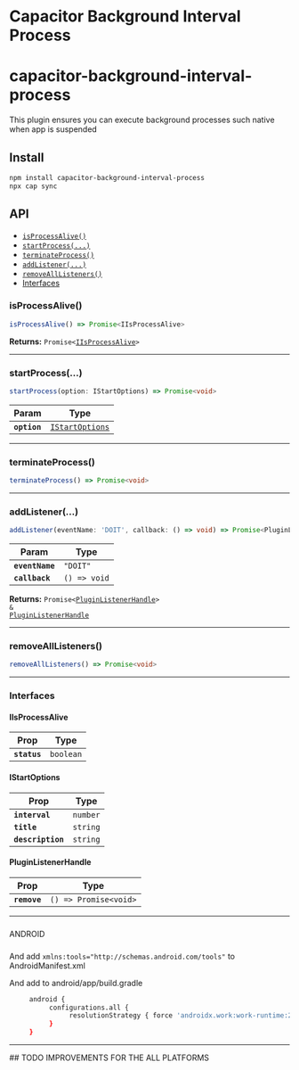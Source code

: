 # Capacitor Background Interval Process

# capacitor-background-interval-process

This plugin ensures you can execute background processes such native when app is suspended

## Install

```bash
npm install capacitor-background-interval-process
npx cap sync
```

## API

<docgen-index>

- [`isProcessAlive()`](#isprocessalive)
- [`startProcess(...)`](#startprocess)
- [`terminateProcess()`](#terminateprocess)
- [`addListener(...)`](#addlistener)
- [`removeAllListeners()`](#removealllisteners)
- [Interfaces](#interfaces)

</docgen-index>

<docgen-api>
<!--Update the source file JSDoc comments and rerun docgen to update the docs below-->

### isProcessAlive()

```typescript
isProcessAlive() => Promise<IIsProcessAlive>
```

**Returns:** <code>Promise&lt;<a href="#iisprocessalive">IIsProcessAlive</a>&gt;</code>

---

### startProcess(...)

```typescript
startProcess(option: IStartOptions) => Promise<void>
```

| Param        | Type                                                    |
| ------------ | ------------------------------------------------------- |
| **`option`** | <code><a href="#istartoptions">IStartOptions</a></code> |

---

### terminateProcess()

```typescript
terminateProcess() => Promise<void>
```

---

### addListener(...)

```typescript
addListener(eventName: 'DOIT', callback: () => void) => Promise<PluginListenerHandle> & PluginListenerHandle
```

| Param           | Type                       |
| --------------- | -------------------------- |
| **`eventName`** | <code>"DOIT"</code>        |
| **`callback`**  | <code>() =&gt; void</code> |

**Returns:** <code>Promise&lt;<a href="#pluginlistenerhandle">PluginListenerHandle</a>&gt; & <a href="#pluginlistenerhandle">PluginListenerHandle</a></code>

---

### removeAllListeners()

```typescript
removeAllListeners() => Promise<void>
```

---

### Interfaces

#### IIsProcessAlive

| Prop         | Type                 |
| ------------ | -------------------- |
| **`status`** | <code>boolean</code> |

#### IStartOptions

| Prop              | Type                |
| ----------------- | ------------------- |
| **`interval`**    | <code>number</code> |
| **`title`**       | <code>string</code> |
| **`description`** | <code>string</code> |

#### PluginListenerHandle

| Prop         | Type                                      |
| ------------ | ----------------------------------------- |
| **`remove`** | <code>() =&gt; Promise&lt;void&gt;</code> |

</docgen-api>

<hr>

###

ANDROID

###

And add `xmlns:tools="http://schemas.android.com/tools"` to AndroidManifest.xml

And add to android/app/build.gradle

```bash
     android {
          configurations.all {
               resolutionStrategy { force 'androidx.work:work-runtime:2.6.0' }
          }
     }
```

<hr>
## TODO
     IMPROVEMENTS FOR THE ALL PLATFORMS
